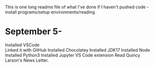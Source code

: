 This is one long readme file of what I've done if I haven't pushed code - install programs/setup environments/reading <br>

September 5-
======================================
Installed VSCode<br>
Linked it with GitHub
Installed Chocolatey
Installed JDK17
Installed Node
Installed Python3
Installed Jupyter VS Code extension
Read Quincy Larson's News Letter.


